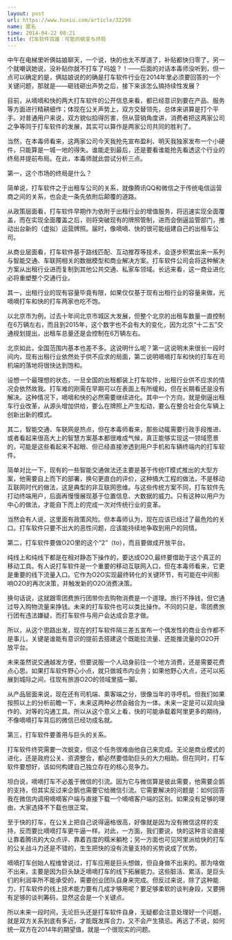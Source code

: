 ```yaml
---
layout: post
url: https://www.huxiu.com/article/32298
name: 匿名
time: 2014-04-22 08:21
title: 打车软件双雄：可能的蜕变与终局
---
```

中午在电梯里听俩姑娘聊天，一个说，快的也太不厚道了，补贴都快归零了。另一个就嘲讽她说，没补贴你就不打车了吗姐？！——后面的对话本毒师没听到，但一点可以确定的是，俩姑娘说的的确是打车软件行业在2014年里必须要回答的一个关键问题，那就是——砸钱砸出声势之后，接下来该怎么搞持续性发展？

目前，从嘀嘀和快的两大打车软件的公开信息来看，都已经意识到要在产品、服务等方面进行精耕细作；体现在公关声势上，双方交替领先，总体来讲算是打个平手。对普通用户来说，双方貌似掐得厉害，但从营销角度讲，消费者把这两家公司之争等同于打车软件的发展，其实可以算作是两家公司共同的胜利了。

当然，在本毒师看来，这两家公司今天我抢先宣布盈利、明天我独家发布一个小硬件，只能算是一城一地的得失。谁能走到最后，还是要看谁能抢先看透这个行业的终局并提前布局。在此，本毒师就此尝试分析三点。

第一，这个市场的终局是什么？

简单说，打车软件之于出租车公司的关系，就像腾讯QQ和微信之于传统电信运营商之间的关系，也会走一条先依附后颠覆的道路。

从政策层面看，打车软件早期作为依附于出租行业的增值服务，将迅速实现全面覆盖，而在实现全面覆盖之后，则将突破现有的牌照管制，进而会倒逼监管部门，推动出台新的（虚拟）运营牌照。届时，像嘀嘀、快的很可能组建自己的出租车公司。

从商业层面看，打车软件基于路线匹配、互动推荐等技术，会逐步积累出来一系列与智能交通、车联网相关的数据模型和商业解决方案。打车软件公司会将这种解决方案从出租行业进而复制到其他公共交通、私家车领域。长远来看，这一商业进化必将重塑整个交通行业。

其一，出租行业的现有容量毕竟有限，如果仅仅基于现有出租行业的容量来做，光嘀嘀打车和快的打车两家也吃不饱。

以北京市为例，过去十年间北京市城区大发展，但整个北京的出租车数量一直控制在6万辆左右，而且到2015年，这个数字也不会有大的变化，因为北京“十二五”交通规划提出，出租车总量还是会控制在6万辆左右。

北京如此，全国范围内基本也差不多。这说明什么呢？第一这说明未来很长一段时间内，现有出租行业依然处于供不应求的局面，第二说明嘀嘀打车和快的打车在司机端的落地将很快达到饱和。

设想一个最理想的状态，一旦全国的出租都装上打车软件，出租行业供不应求的情况会依然故我。打车难的刚需在早期可以在表面上有所缓和，但在长期看还是没有解决。这种情况下，嘀嘀和快的必然需要继续进化。其中一个方向，就是倒逼出租车行业改革，从源头增加供给，要么在牌照上产生松动，要么在整合社会化车辆上创新出新的模式。

其二，智能交通、车联网是热点，但在本毒师看来，那些动辄需要行政手段推进、或者看起来很高大上的智慧方案基本都很难成气候，真正能够实现这一领域愿景的，可能是这些看起来不起眼、但已经直接渗透到用户手机和车辆终端内的打车软件。

简单对比一下，现有的一些智能交通做法还主要是基于传统IT模式推出的大型方案，他需要自上而下的部署，换句更直白的评价，这种搞大工程的做法，不是移动互联网时代的做法，这是典型的非互联网思维。与这些传统方案不同，打车软件先打动终端用户，后面再慢慢展现基于位置信息、大数据的威力。只有这种以用户为中心的做法，才能自下而上的完成一次对传统行业的变革。

当然会有人说，这里面有政策风险。但本毒师认为，现在应该已经过了最危险的关口。打车软件只要不出大的恶性问题，应该能持续地争取到用户的同情。

第二，打车软件要做O2O里的这个“2”（to），而且要做成开放平台。

纯线上和纯线下都是在相对静态下操作的，要达成O2O,最终要借助于这个真正的移动工具。有人说打车软件是一个重要的移动互联网入口，但在本毒师看来，它更是重要的线下流量入口。它作为O2O实现最终转化的关键环节，有可能在中间影响O2O的再次决策，并触发新的O2O消费决策。

换句话说，这就跟零团费旅行团带你去购物消费是一个道理。旅行不挣钱，但它通过导入购物流量来挣钱。未来的打车软件也可以类比操作。不同的只是，零团费旅行团有违法嫌疑，而打车软件与用户会达成合意才做。

所以，从这个思路出发，现在的打车软件隔三差五宣布一个偶发性的商业合作都不是事儿，关键是谁能有意识的提前去搭建这个既能拉流量、还能推流量的O2O开放平台。

未来虽然说交通越发方便，但要说服一个人动身前往一个地方消费，还是需要花费点心思。如果打车软件野心小点，就只做城市内业务；如果他野心大点，还可以拓展到城际之间，往现有旅游O2O的领域里插一脚。

从产品层面来说，现在还有司机端、乘客端之分，很像当年的寻呼机。但我们如果按照以上的分析前瞻一下，未来这两种必然会融合为一体。未来一定是可以双向操作的、对等的沟通工具。所以从这个意义上看，快的可能承载着阿里更多的期待，不像嘀嘀打车背后的微信已经功成名就。

第三，打车软件要善用与巨头的关系。

打车软件终究需要一次蜕变，但这个任务很难由他自己来完成。无论是商业模式的进化，还是政府公关、资源整合，都必然要借助巨头的大力相助。但在同时，打车软件要想好，该如何构建自己独立存在的核心竞争力。

坦白说，嘀嘀打车不必羞于微信的引流。因为它与微信算是彼此需要，他需要企鹅的支持，但其实反过来企鹅也需要它给微信引流。它需要解决的问题是：如何回答我在微信内调用嘀嘀客户端与直接下载一个嘀嘀客户端的区别。如果没有足够的理由，大家选择不下载也很正常。

至于快的打车，在公关上把自己说得逼格很高，好像就是因为没有微信这样的支持，反而要比嘀嘀打车更牛逼一样。对此，一方面，我们要说，快的这种言论直接让靠着腾讯的大众点评、靠着百度的糯米躺枪；另一方面也可见阿里派给快的打车的公关战斗力还是不错的，生生把快的没有流量支持的劣势说成了优势。

嘀嘀打车创始人程维曾说过，打车应用是巨头想做，但自身做不出来的。那为啥做不出来，主要是因为巨头缺乏嘀嘀打车的线下拓展能力。这些脏活、累活，是巨头们的利润率所不能承受的，需要创业团队自身来完成。但反过来说，除了这种能力，打车软件的线上技术能力要有几成才够用呢？要足够柔软的谈判身段，又要拥有足够的谈判筹码，显然这会是一个关键点。

所以未来一段时间，无论巨头还是打车软件自身，无疑都会注意处理好一个问题，就是双方关系到底有多近，才能既发挥合力，又不会产生猜忌。再远了不说，如何统一双方在2014年的期望值，就是一个很现实的问题。

